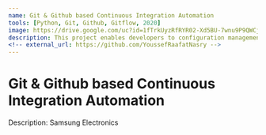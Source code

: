 ```yaml
---
name: Git & Github based Continuous Integration Automation
tools: [Python, Git, Github, Gitflow, 2020]
image: https://drive.google.com/uc?id=1fTrkUyzRfRYR02-Xd5BU-7wnu9P9QWCj
description: This project enables developers to configuration management and continuous integration.
<!-- external_url: https://github.com/YoussefRaafatNasry -->
---
```


# Git & Github based Continuous Integration Automation

Description: Samsung Electronics